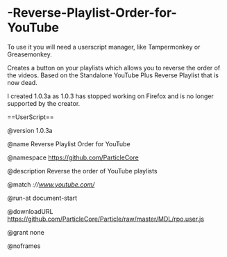 # -Reverse-Playlist-Order-for-YouTube

To use it you will need a userscript manager, like Tampermonkey or Greasemonkey.

Creates a button on your playlists which allows you to reverse the order of the videos.
Based on the Standalone YouTube Plus Reverse Playlist that is now dead.

I created 1.0.3a as 1.0.3 has stopped working on Firefox and is no longer supported by the creator.

==UserScript==

@version     1.0.3a

@name        Reverse Playlist Order for YouTube

@namespace   https://github.com/ParticleCore

@description Reverse the order of YouTube playlists

@match       *://www.youtube.com/*

@run-at      document-start

@downloadURL https://github.com/ParticleCore/Particle/raw/master/MDL/rpo.user.js

@grant       none

@noframes
